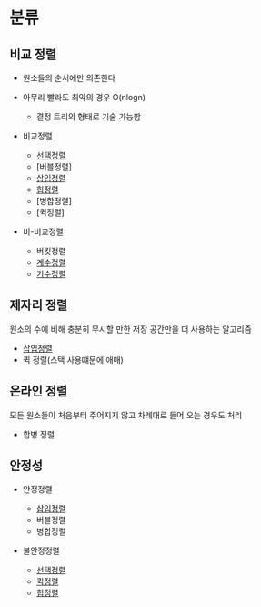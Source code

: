 # 분류

## 비교 정렬

- 원소들의 순서에만 의존한다

- 아무리 빨라도 최악의 경우 O(nlogn)
  - 결정 트리의 형태로 기술 가능함

- 비교정렬
  - [선택정렬](https://github.com/hyuna919/CS-Study/blob/main/Algorithm/Sorting/%EC%84%A0%ED%83%9D%EC%A0%95%EB%A0%AC.md)
  - [버블정렬]
  - [삽입정렬](https://github.com/hyuna919/CS-Study/blob/main/Algorithm/Sorting/%EC%82%BD%EC%9E%85%EC%A0%95%EB%A0%AC.md)
  - [힙정렬](https://github.com/hyuna919/CS-Study/blob/main/Algorithm/Sorting/%ED%9E%99%EC%A0%95%EB%A0%AC.md)
  - [병합정렬]
  - [퀵정렬]

- 비-비교정렬
  - 버킷정렬
  - [계수정렬](https://github.com/hyuna919/CS-Study/blob/main/Algorithm/Sorting/%EA%B3%84%EC%88%98%EC%A0%95%EB%A0%AC.md)
  - [기수정렬](https://github.com/hyuna919/CS-Study/blob/main/Algorithm/Sorting/%EA%B8%B0%EC%88%98%EC%A0%95%EB%A0%AC.md)


## 제자리 정렬

원소의 수에 비해 충분히 무시할 만한 저장 공간만을 더 사용하는 알고리즘

- [삽입정렬](https://github.com/hyuna919/CS-Study/blob/main/Algorithm/Sorting/%EC%82%BD%EC%9E%85%EC%A0%95%EB%A0%AC.md)
- 퀵 정렬(스택 사용떄문에 애매)



## 온라인 정렬

모든 원소들이 처음부터 주어지지 않고 차례대로 들어 오는 경우도 처리

- 합병 정렬


## 안정성
- 안정정렬
  - [삽입정렬](https://github.com/hyuna919/CS-Study/blob/main/Algorithm/Sorting/%EC%82%BD%EC%9E%85%EC%A0%95%EB%A0%AC.md)
  - 버블정렬
  - 병합정렬

- 불안정정렬
  - [선택정렬](https://github.com/hyuna919/CS-Study/blob/main/Algorithm/Sorting/%EC%84%A0%ED%83%9D%EC%A0%95%EB%A0%AC.md)
  - [퀵정렬](https://github.com/hyuna919/CS-Study/blob/main/Algorithm/Sorting/%ED%80%B5%EC%A0%95%EB%A0%AC.md)
  - [힙정렬](https://github.com/hyuna919/CS-Study/blob/main/Algorithm/Sorting/%ED%9E%99%EC%A0%95%EB%A0%AC.md)
